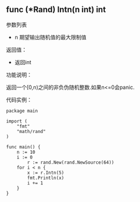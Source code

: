 ## func (*Rand) Intn(n int) int

参数列表

- n 期望输出随机值的最大限制值

返回值：

- 返回int

功能说明：


返回一个[0,n)之间的非负伪随机整数.如果n<=0会panic.

代码实例：

	package main

	import (
		"fmt"
		"math/rand"
	)

	func main() {
		n := 10
		i := 0
			r := rand.New(rand.NewSource(64))
		for i < n {
			x := r.Intn(5)
			fmt.Println(x)
			i += 1
		}
	}









